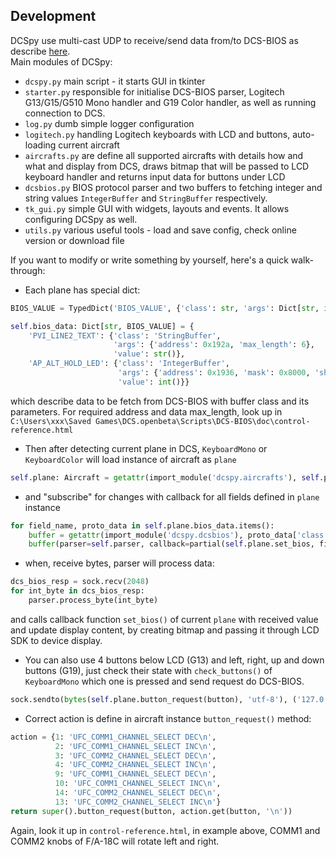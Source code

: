## Development
DCSpy use multi-cast UDP to receive/send data from/to DCS-BIOS as describe [here](https://github.com/DCSFlightpanels/dcs-bios/blob/master/Scripts/DCS-BIOS/doc/developerguide.adoc).  
Main modules of DCSpy:
* `dcspy.py` main script - it starts GUI in tkinter
* `starter.py` responsible for initialise DCS-BIOS parser, Logitech G13/G15/G510 Mono handler and G19 Color handler, as well as running connection to DCS.
* `log.py` dumb simple logger configuration
* `logitech.py` handling Logitech keyboards with LCD and buttons, auto-loading current aircraft
* `aircrafts.py` are define all supported aircrafts with details how and what and display from DCS, draws bitmap that will be passed to LCD keyboard handler and returns input data for buttons under LCD
* `dcsbios.py` BIOS protocol parser and two buffers to fetching integer and string values `IntegerBuffer` and `StringBuffer` respectively.
* `tk_gui.py` simple GUI with widgets, layouts and events. It allows configuring DCSpy as well.
* `utils.py` various useful tools - load and save config, check online version or download file

If you want to modify or write something by yourself, here's a quick walk-through:
* Each plane has special dict:
```python
BIOS_VALUE = TypedDict('BIOS_VALUE', {'class': str, 'args': Dict[str, int], 'value': Union[int, str], 'max_value': int}, total=False)

self.bios_data: Dict[str, BIOS_VALUE] = {
    'PVI_LINE2_TEXT': {'class': 'StringBuffer',
                       'args': {'address': 0x192a, 'max_length': 6},
                       'value': str()},
    'AP_ALT_HOLD_LED': {'class': 'IntegerBuffer', 
                        'args': {'address': 0x1936, 'mask': 0x8000, 'shift_by': 0xf}, 
                        'value': int()}}
```
which describe data to be fetch from DCS-BIOS with buffer class and its parameters. For required address and data max_length, look up in `C:\Users\xxx\Saved Games\DCS.openbeta\Scripts\DCS-BIOS\doc\control-reference.html`
* Then after detecting current plane in DCS, `KeyboardMono` or `KeyboardColor` will load instance of aircraft as `plane`
```python
self.plane: Aircraft = getattr(import_module('dcspy.aircrafts'), self.plane_name)(self.lcd)
```
* and "subscribe" for changes with callback for all fields defined in `plane` instance
```python
for field_name, proto_data in self.plane.bios_data.items():
    buffer = getattr(import_module('dcspy.dcsbios'), proto_data['class'])
    buffer(parser=self.parser, callback=partial(self.plane.set_bios, field_name), **proto_data['args'])
```
* when, receive bytes, parser will process data:
```python
dcs_bios_resp = sock.recv(2048)
for int_byte in dcs_bios_resp:
    parser.process_byte(int_byte)
```
and calls callback function `set_bios()` of current `plane` with received value and update display content, by creating bitmap and passing it through LCD SDK to device display.

* You can also use 4 buttons below LCD (G13) and left, right, up and down buttons (G19), just check their state with `check_buttons()` of `KeyboardMono` which one is pressed and send request do DCS-BIOS.
```python
sock.sendto(bytes(self.plane.button_request(button), 'utf-8'), ('127.0.0.1', 7778))
```
* Correct action is define in aircraft instance `button_request()` method:
```python
action = {1: 'UFC_COMM1_CHANNEL_SELECT DEC\n',
          2: 'UFC_COMM1_CHANNEL_SELECT INC\n',
          3: 'UFC_COMM2_CHANNEL_SELECT DEC\n',
          4: 'UFC_COMM2_CHANNEL_SELECT INC\n',
          9: 'UFC_COMM1_CHANNEL_SELECT DEC\n',
          10: 'UFC_COMM1_CHANNEL_SELECT INC\n',
          14: 'UFC_COMM2_CHANNEL_SELECT DEC\n',
          13: 'UFC_COMM2_CHANNEL_SELECT INC\n'}
return super().button_request(button, action.get(button, '\n'))
```
Again, look it up in `control-reference.html`, in example above, COMM1 and COMM2 knobs of F/A-18C will rotate left and right.
